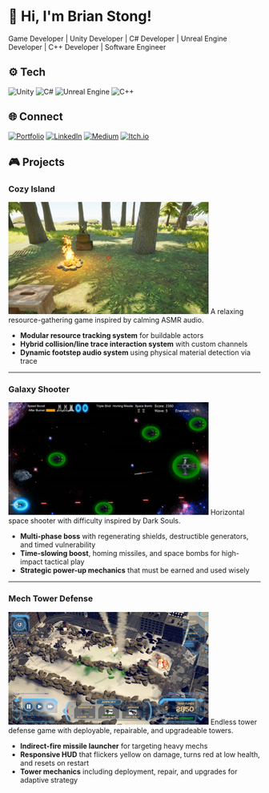 # 👋 Hi, I'm **Brian Stong**!
Game Developer | Unity Developer | C# Developer | Unreal Engine Developer | C++ Developer | Software Engineer

## ⚙️ Tech
![Unity](https://img.shields.io/badge/Unity-000000?style=for-the-badge&logo=unity&logoColor=white)
![C#](https://img.shields.io/badge/C%23-000000?style=for-the-badge&logo=c-sharp&logoColor=white)
![Unreal Engine](https://img.shields.io/badge/Unreal%20Engine-000?style=for-the-badge&logo=unrealengine&logoColor=white)
![C++](https://img.shields.io/badge/C%2B%2B-000000?style=for-the-badge&logoColor=white)

## 🌐 Connect
[![Portfolio](https://img.shields.io/badge/Portfolio-121212?style=for-the-badge&logo=google-chrome&logoColor=white)](https://briankenjistong.com/)
[![LinkedIn](https://img.shields.io/badge/LinkedIn-0A66C2?style=for-the-badge&logo=linkedin&logoColor=white)](https://www.linkedin.com/in/brian-stong-b36218133/)
[![Medium](https://img.shields.io/badge/Medium-000000?style=for-the-badge&logo=medium&logoColor=white)](https://medium.com/@stonger44)
[![Itch.io](https://img.shields.io/badge/Itch.io-FA5C5C?style=for-the-badge&logo=itchdotio&logoColor=white)](https://stonger44.itch.io/)

## 🎮 Projects

### **Cozy Island**

<img src="assets/images/CozyIsland_Screenshot.jpg" alt="Cozy Island Screenshot" width="400px"/>
A relaxing resource-gathering game inspired by calming ASMR audio.

- **Modular resource tracking system** for buildable actors
- **Hybrid collision/line trace interaction system** with custom channels
- **Dynamic footstep audio system** using physical material detection via trace

---

### **Galaxy Shooter**

<img src="assets/images/GalaxyShooter_Screenshot.jpg" alt="Galaxy Shooter Screenshot" width="400px"/>
Horizontal space shooter with difficulty inspired by Dark Souls.

- **Multi-phase boss** with regenerating shields, destructible generators, and timed vulnerability
- **Time-slowing boost**, homing missiles, and space bombs for high-impact tactical play
- **Strategic power-up mechanics** that must be earned and used wisely

---

### **Mech Tower Defense**

<img src="assets/images/MechTowerDefense_Screenshot.jpg" alt="Mech Tower Defense Screenshot" width="400px"/>
Endless tower defense game with deployable, repairable, and upgradeable towers.

- **Indirect-fire missile launcher** for targeting heavy mechs
- **Responsive HUD** that flickers yellow on damage, turns red at low health, and resets on restart
- **Tower mechanics** including deployment, repair, and upgrades for adaptive strategy
